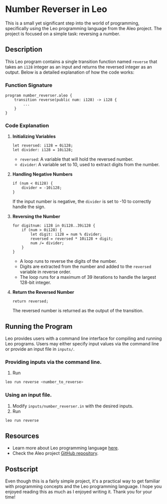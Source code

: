 # Number Reverser in Leo

This is a small yet significant step into the world of programming, specifically using the Leo programming language from the Aleo project. The project is focused on a simple task: reversing a number. 

## Description

This Leo program contains a single transition function named `reverse` that takes an `i128` integer as an input and returns the reversed integer as an output. Below is a detailed explanation of how the code works:

### Function Signature

```
program number_reverser.aleo {
    transition reverse(public num: i128) -> i128 {
        ...
    }
}
```

### Code Explanation

1. **Initializing Variables**

   ```
   let reversed: i128 = 0i128;
   let divider: i128 = 10i128;
   ```
   
   - `reversed`: A variable that will hold the reversed number.
   - `divider`: A variable set to 10, used to extract digits from the number.
   
2. **Handling Negative Numbers**

   ```
   if (num < 0i128) {
       divider = -10i128;
   }
   ```
   
   If the input number is negative, the `divider` is set to -10 to correctly handle the sign.
   
3. **Reversing the Number**

   ```
   for digitnum: i128 in 0i128..39i128 {
       if (num > 0i128) {
           let digit: i128 = num % divider;
           reversed = reversed * 10i128 + digit;
           num /= divider;
       }
   }
   ```
   
   - A loop runs to reverse the digits of the number.
   - Digits are extracted from the number and added to the `reversed` variable in reverse order.
   - The loop runs for a maximum of 39 iterations to handle the largest 128-bit integer.

4. **Return the Reversed Number**

   ```
   return reversed;
   ```
   
   The reversed number is returned as the output of the transition.

## Running the Program

Leo provides users with a command line interface for compiling and running Leo programs.
Users may either specify input values via the command line or provide an input file in `inputs/`.

### Providing inputs via the command line.
1. Run 
```bash
leo run reverse <number_to_reverse>
```

### Using an input file.
1. Modify `inputs/number_reverser.in` with the desired inputs.
2. Run
```bash
leo run reverse
```

## Resources

- Learn more about Leo programming language [here](https://developer.aleo.org/leo/language/).
- Check the Aleo project [GitHub repository](https://github.com/AleoHQ/leo).

## Postscript

Even though this is a fairly simple project, it's a practical way to get familiar with programming concepts and the Leo programming language. I hope you enjoyed reading this as much as I enjoyed writing it. Thank you for your time!

